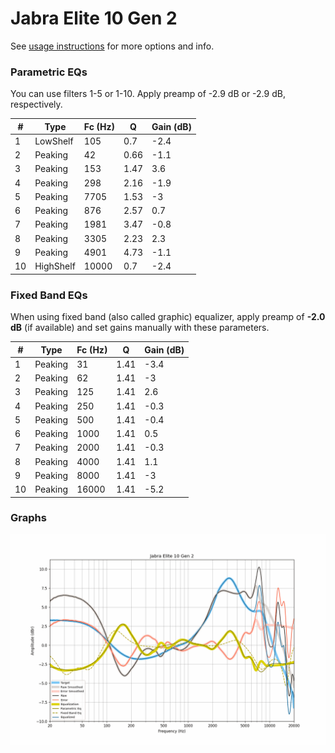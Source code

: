 # Jabra Elite 10 Gen 2
See [usage instructions](https://github.com/jaakkopasanen/AutoEq#usage) for more options and info.

### Parametric EQs
You can use filters 1-5 or 1-10. Apply preamp of -2.9 dB or -2.9 dB, respectively.

|   # | Type      |   Fc (Hz) |    Q |   Gain (dB) |
|-----|-----------|-----------|------|-------------|
|   1 | LowShelf  |       105 | 0.7  |        -2.4 |
|   2 | Peaking   |        42 | 0.66 |        -1.1 |
|   3 | Peaking   |       153 | 1.47 |         3.6 |
|   4 | Peaking   |       298 | 2.16 |        -1.9 |
|   5 | Peaking   |      7705 | 1.53 |        -3   |
|   6 | Peaking   |       876 | 2.57 |         0.7 |
|   7 | Peaking   |      1981 | 3.47 |        -0.8 |
|   8 | Peaking   |      3305 | 2.23 |         2.3 |
|   9 | Peaking   |      4901 | 4.73 |        -1.1 |
|  10 | HighShelf |     10000 | 0.7  |        -2.4 |

### Fixed Band EQs
When using fixed band (also called graphic) equalizer, apply preamp of **-2.0 dB** (if available) and set gains manually with these parameters.

|   # | Type    |   Fc (Hz) |    Q |   Gain (dB) |
|-----|---------|-----------|------|-------------|
|   1 | Peaking |        31 | 1.41 |        -3.4 |
|   2 | Peaking |        62 | 1.41 |        -3   |
|   3 | Peaking |       125 | 1.41 |         2.6 |
|   4 | Peaking |       250 | 1.41 |        -0.3 |
|   5 | Peaking |       500 | 1.41 |        -0.4 |
|   6 | Peaking |      1000 | 1.41 |         0.5 |
|   7 | Peaking |      2000 | 1.41 |        -0.3 |
|   8 | Peaking |      4000 | 1.41 |         1.1 |
|   9 | Peaking |      8000 | 1.41 |        -3   |
|  10 | Peaking |     16000 | 1.41 |        -5.2 |

### Graphs
![](./Jabra%20Elite%2010%20Gen%202.png)
